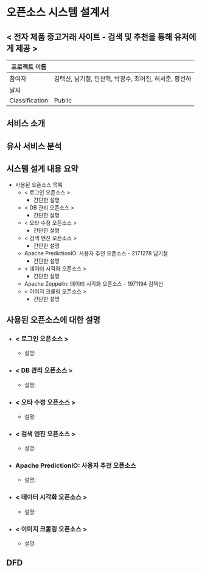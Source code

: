 # 오픈소스 시스템 설계서



## < 전자 제품 중고거래 사이트 - 검색 및 추천을 통해 유저에게 제공 >



| 프로젝트 이름  |                                                        |
| -------------- | ------------------------------------------------------ |
| 참여자         | 김택신, 남기철, 민찬혁, 박광수, 최어진, 허서준, 황선하 |
| 날짜           |                                                        |
| Classification | Public                                                 |





## 서비스 소개



## 유사 서비스 분석



## 시스템 설계 내용 요약

- 사용된 오픈소스 목록
  - < 로그인 오픈소스 >
    - 간단한 설명
  - < DB 관리 오픈소스 >
    - 간단한 설명
  - < 오타 수정 오픈소스 >
    - 간단한 설명
  - < 검색 엔진 오픈소스 >
    - 간단한 설명
  - Apache PredictionIO: 사용자 추천 오픈소스 - 2171278 남기철
    - 간단한 설명
  - < 데이터 시각화 오픈소스 >
    - 간단한 설명
  - Apache Zeppelin: 데이터 시각화 오픈소스 - 1971194  김택신
  - < 이미지 크롤링 오픈소스 >
    - 간단한 설명

## 사용된 오픈소스에 대한 설명

- ### < 로그인 오픈소스 >

  - 설명:

- ### < DB 관리 오픈소스 >

  - 설명:

- ### < 오타 수정 오픈소스 >

  - 설명:

- ### < 검색 엔진 오픈소스 >

  - 설명:

- ### Apache PredictionIO: 사용자 추천 오픈소스

  - 설명:

- ### < 데이터 시각화 오픈소스 >

  - 설명:

- ### < 이미지 크롤링 오픈소스 >

  - 설명:

## DFD
